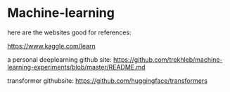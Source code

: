 # Machine-learning


here are the websites good for references:

https://www.kaggle.com/learn

a personal deeplearning github site:
https://github.com/trekhleb/machine-learning-experiments/blob/master/README.md

transformer githubsite:
https://github.com/huggingface/transformers
